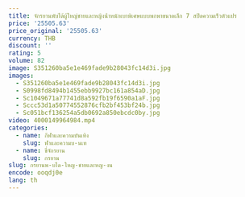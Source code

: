 ```yaml
---
title: จักรยานพับได้ผู้ใหญ่ชายและหญิงน้ําหนักเบาพิเศษแบบพกพาขนาดเล็ก 7 สปีดความเร็วตัวแปร
price: '25505.63'
price_original: '25505.63'
currency: THB
discount: ''
rating: 5
volume: 82
image: S351260ba5e1e469fade9b28043fc14d3i.jpg
images:
  - S351260ba5e1e469fade9b28043fc14d3i.jpg
  - S0998fd8494b1455ebb9927bc161a854aD.jpg
  - Sc1049671a77741d8a592fb19f6590a1aF.jpg
  - Sccc53d1a50774552876cfb2bf453bf24b.jpg
  - Sc051bcf136254a5db0692a850ebcdc0by.jpg
video: 4000149964984.mp4
categories:
  - name: กีฬาและความบันเทิง
    slug: ฬาและความบ-นเท
  - name: ขี่จักรยาน
    slug: กรยาน
slug: กรยานพ-บได-ใหญ-ชายและหญ-งน
encode: ooqdj0e
lang: th
---
```

  
